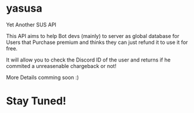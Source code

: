 # yasusa
Yet Another SUS API

This API aims to help Bot devs (mainly) to server as global database for Users that Purchase premium and thinks they can just refund it to use it for free. 

It will allow you to check the Discord ID of the user and returns if he commited a unreasenable chargeback or not!

More Details comming soon :)

# Stay Tuned!